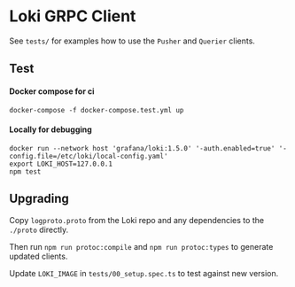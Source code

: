 # Loki GRPC Client

See `tests/` for examples how to use the `Pusher` and `Querier` clients.
  
## Test

#### Docker compose for ci

```
docker-compose -f docker-compose.test.yml up
```

#### Locally for debugging

```
docker run --network host 'grafana/loki:1.5.0' '-auth.enabled=true' '-config.file=/etc/loki/local-config.yaml'
export LOKI_HOST=127.0.0.1  
npm test
```

## Upgrading

Copy `logproto.proto` from the Loki repo and any dependencies to the `./proto` directly. 

Then run `npm run protoc:compile` and `npm run protoc:types` to generate updated clients.

Update `LOKI_IMAGE` in `tests/00_setup.spec.ts` to test against new version.
